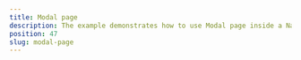 ```yaml
---
title: Modal page
description: The example demonstrates how to use Modal page inside a NativeScript application. In the sample is shown how to open single modal page as well as how to enable navigation inside the modal.
position: 47
slug: modal-page
---
```


